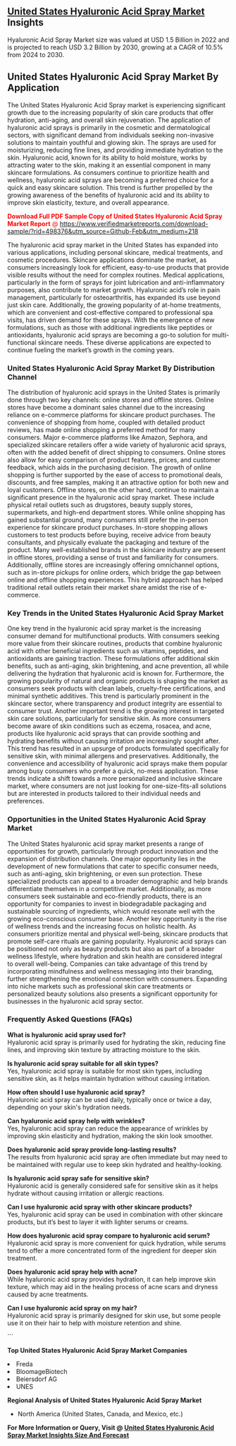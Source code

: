 <h2><a href="https://www.verifiedmarketreports.com/download-sample/?rid=498376&amp;utm_source=Github-Feb&amp;utm_medium=218" target="_blank">United States Hyaluronic Acid Spray Market</a> Insights</h2><p>Hyaluronic Acid Spray Market size was valued at USD 1.5 Billion in 2022 and is projected to reach USD 3.2 Billion by 2030, growing at a CAGR of 10.5% from 2024 to 2030.</p><p> <h2>United States Hyaluronic Acid Spray Market By Application</h2> <p>The United States Hyaluronic Acid Spray market is experiencing significant growth due to the increasing popularity of skin care products that offer hydration, anti-aging, and overall skin rejuvenation. The application of hyaluronic acid sprays is primarily in the cosmetic and dermatological sectors, with significant demand from individuals seeking non-invasive solutions to maintain youthful and glowing skin. The sprays are used for moisturizing, reducing fine lines, and providing immediate hydration to the skin. Hyaluronic acid, known for its ability to hold moisture, works by attracting water to the skin, making it an essential component in many skincare formulations. As consumers continue to prioritize health and wellness, hyaluronic acid sprays are becoming a preferred choice for a quick and easy skincare solution. This trend is further propelled by the growing awareness of the benefits of hyaluronic acid and its ability to improve skin elasticity, texture, and overall appearance. <p><span class=""><span style="color: #ff0000;"><strong>Download Full PDF Sample Copy of United States Hyaluronic Acid Spray Market Report</strong> @ </span><a href="https://www.verifiedmarketreports.com/download-sample/?rid=498376&amp;utm_source=Github-Feb&amp;utm_medium=218" target="_blank">https://www.verifiedmarketreports.com/download-sample/?rid=498376&amp;utm_source=Github-Feb&amp;utm_medium=218</a></span></p> The hyaluronic acid spray market in the United States has expanded into various applications, including personal skincare, medical treatments, and cosmetic procedures. Skincare applications dominate the market, as consumers increasingly look for efficient, easy-to-use products that provide visible results without the need for complex routines. Medical applications, particularly in the form of sprays for joint lubrication and anti-inflammatory purposes, also contribute to market growth. Hyaluronic acid’s role in pain management, particularly for osteoarthritis, has expanded its use beyond just skin care. Additionally, the growing popularity of at-home treatments, which are convenient and cost-effective compared to professional spa visits, has driven demand for these sprays. With the emergence of new formulations, such as those with additional ingredients like peptides or antioxidants, hyaluronic acid sprays are becoming a go-to solution for multi-functional skincare needs. These diverse applications are expected to continue fueling the market’s growth in the coming years.</p> <h3>United States Hyaluronic Acid Spray Market By Distribution Channel</h3> <p>The distribution of hyaluronic acid sprays in the United States is primarily done through two key channels: online stores and offline stores. Online stores have become a dominant sales channel due to the increasing reliance on e-commerce platforms for skincare product purchases. The convenience of shopping from home, coupled with detailed product reviews, has made online shopping a preferred method for many consumers. Major e-commerce platforms like Amazon, Sephora, and specialized skincare retailers offer a wide variety of hyaluronic acid sprays, often with the added benefit of direct shipping to consumers. Online stores also allow for easy comparison of product features, prices, and customer feedback, which aids in the purchasing decision. The growth of online shopping is further supported by the ease of access to promotional deals, discounts, and free samples, making it an attractive option for both new and loyal customers. Offline stores, on the other hand, continue to maintain a significant presence in the hyaluronic acid spray market. These include physical retail outlets such as drugstores, beauty supply stores, supermarkets, and high-end department stores. While online shopping has gained substantial ground, many consumers still prefer the in-person experience for skincare product purchases. In-store shopping allows customers to test products before buying, receive advice from beauty consultants, and physically evaluate the packaging and texture of the product. Many well-established brands in the skincare industry are present in offline stores, providing a sense of trust and familiarity for consumers. Additionally, offline stores are increasingly offering omnichannel options, such as in-store pickups for online orders, which bridge the gap between online and offline shopping experiences. This hybrid approach has helped traditional retail outlets retain their market share amidst the rise of e-commerce.</p> <h3>Key Trends in the United States Hyaluronic Acid Spray Market</h3> <p>One key trend in the hyaluronic acid spray market is the increasing consumer demand for multifunctional products. With consumers seeking more value from their skincare routines, products that combine hyaluronic acid with other beneficial ingredients such as vitamins, peptides, and antioxidants are gaining traction. These formulations offer additional skin benefits, such as anti-aging, skin brightening, and acne prevention, all while delivering the hydration that hyaluronic acid is known for. Furthermore, the growing popularity of natural and organic products is shaping the market as consumers seek products with clean labels, cruelty-free certifications, and minimal synthetic additives. This trend is particularly prominent in the skincare sector, where transparency and product integrity are essential to consumer trust. Another important trend is the growing interest in targeted skin care solutions, particularly for sensitive skin. As more consumers become aware of skin conditions such as eczema, rosacea, and acne, products like hyaluronic acid sprays that can provide soothing and hydrating benefits without causing irritation are increasingly sought after. This trend has resulted in an upsurge of products formulated specifically for sensitive skin, with minimal allergens and preservatives. Additionally, the convenience and accessibility of hyaluronic acid sprays make them popular among busy consumers who prefer a quick, no-mess application. These trends indicate a shift towards a more personalized and inclusive skincare market, where consumers are not just looking for one-size-fits-all solutions but are interested in products tailored to their individual needs and preferences.</p> <h3>Opportunities in the United States Hyaluronic Acid Spray Market</h3> <p>The United States hyaluronic acid spray market presents a range of opportunities for growth, particularly through product innovation and the expansion of distribution channels. One major opportunity lies in the development of new formulations that cater to specific consumer needs, such as anti-aging, skin brightening, or even sun protection. These specialized products can appeal to a broader demographic and help brands differentiate themselves in a competitive market. Additionally, as more consumers seek sustainable and eco-friendly products, there is an opportunity for companies to invest in biodegradable packaging and sustainable sourcing of ingredients, which would resonate well with the growing eco-conscious consumer base. Another key opportunity is the rise of wellness trends and the increasing focus on holistic health. As consumers prioritize mental and physical well-being, skincare products that promote self-care rituals are gaining popularity. Hyaluronic acid sprays can be positioned not only as beauty products but also as part of a broader wellness lifestyle, where hydration and skin health are considered integral to overall well-being. Companies can take advantage of this trend by incorporating mindfulness and wellness messaging into their branding, further strengthening the emotional connection with consumers. Expanding into niche markets such as professional skin care treatments or personalized beauty solutions also presents a significant opportunity for businesses in the hyaluronic acid spray sector.</p> <h3>Frequently Asked Questions (FAQs)</h3> <p><b>What is hyaluronic acid spray used for?</b><br>Hyaluronic acid spray is primarily used for hydrating the skin, reducing fine lines, and improving skin texture by attracting moisture to the skin.</p> <p><b>Is hyaluronic acid spray suitable for all skin types?</b><br>Yes, hyaluronic acid spray is suitable for most skin types, including sensitive skin, as it helps maintain hydration without causing irritation.</p> <p><b>How often should I use hyaluronic acid spray?</b><br>Hyaluronic acid spray can be used daily, typically once or twice a day, depending on your skin's hydration needs.</p> <p><b>Can hyaluronic acid spray help with wrinkles?</b><br>Yes, hyaluronic acid spray can reduce the appearance of wrinkles by improving skin elasticity and hydration, making the skin look smoother.</p> <p><b>Does hyaluronic acid spray provide long-lasting results?</b><br>The results from hyaluronic acid spray are often immediate but may need to be maintained with regular use to keep skin hydrated and healthy-looking.</p> <p><b>Is hyaluronic acid spray safe for sensitive skin?</b><br>Hyaluronic acid is generally considered safe for sensitive skin as it helps hydrate without causing irritation or allergic reactions.</p> <p><b>Can I use hyaluronic acid spray with other skincare products?</b><br>Yes, hyaluronic acid spray can be used in combination with other skincare products, but it’s best to layer it with lighter serums or creams.</p> <p><b>How does hyaluronic acid spray compare to hyaluronic acid serum?</b><br>Hyaluronic acid spray is more convenient for quick hydration, while serums tend to offer a more concentrated form of the ingredient for deeper skin treatment.</p> <p><b>Does hyaluronic acid spray help with acne?</b><br>While hyaluronic acid spray provides hydration, it can help improve skin texture, which may aid in the healing process of acne scars and dryness caused by acne treatments.</p> <p><b>Can I use hyaluronic acid spray on my hair?</b><br>Hyaluronic acid spray is primarily designed for skin use, but some people use it on their hair to help with moisture retention and shine.</p> ```</p><p><strong>Top United States Hyaluronic Acid Spray Market Companies</strong></p><div data-test-id=""><p><li>Freda</li><li> BloomageBiotech</li><li> Beiersdorf AG</li><li> UNES</li></p><div><strong>Regional Analysis of&nbsp;United States Hyaluronic Acid Spray Market</strong></div><ul><li dir="ltr"><p dir="ltr">North America&nbsp;(United States, Canada, and Mexico, etc.)</p></li></ul><p><strong>For More Information or Query, Visit @&nbsp;</strong><strong><a href="https://www.verifiedmarketreports.com/product/hyaluronic-acid-spray-market/?utm_source=Github-Feb&amp;utm_medium=218" target="_blank">United States Hyaluronic Acid Spray Market Insights Size And Forecast</a></strong></p></div>

